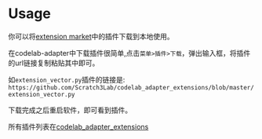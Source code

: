 # Usage
你可以将[extension market](/extension_guide/extension_market/)中的插件下载到本地使用。

在codelab-adapter中下载插件很简单,点击`菜单>插件>下载`，弹出输入框，将插件的url链接复制粘贴其中即可。

如`extension_vector.py`插件的链接是: `https://github.com/Scratch3Lab/codelab_adapter_extensions/blob/master/extension_vector.py`

下载完成之后重启软件，即可看到插件。

所有插件列表在[codelab_adapter_extensions](https://github.com/Scratch3Lab/codelab_adapter_extensions)
